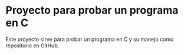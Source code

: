 # Proyecto para probar un programa en C
Este proyecto sirve para probar un programa en C y su manejo como repositorio en GitHub.
